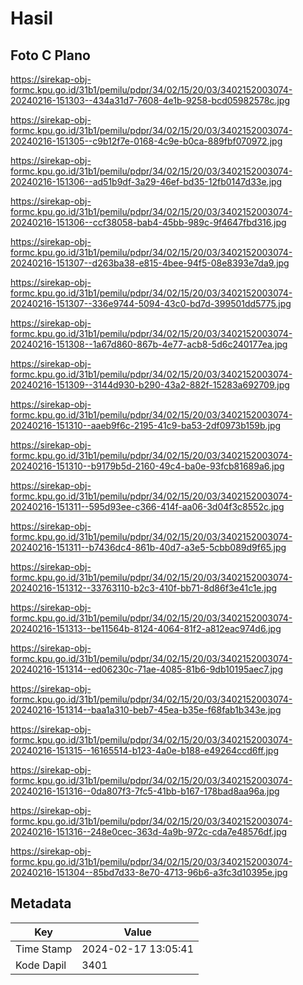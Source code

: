 # Hasil

## Foto C Plano

https://sirekap-obj-formc.kpu.go.id/31b1/pemilu/pdpr/34/02/15/20/03/3402152003074-20240216-151303--434a31d7-7608-4e1b-9258-bcd05982578c.jpg

https://sirekap-obj-formc.kpu.go.id/31b1/pemilu/pdpr/34/02/15/20/03/3402152003074-20240216-151305--c9b12f7e-0168-4c9e-b0ca-889fbf070972.jpg

https://sirekap-obj-formc.kpu.go.id/31b1/pemilu/pdpr/34/02/15/20/03/3402152003074-20240216-151306--ad51b9df-3a29-46ef-bd35-12fb0147d33e.jpg

https://sirekap-obj-formc.kpu.go.id/31b1/pemilu/pdpr/34/02/15/20/03/3402152003074-20240216-151306--ccf38058-bab4-45bb-989c-9f4647fbd316.jpg

https://sirekap-obj-formc.kpu.go.id/31b1/pemilu/pdpr/34/02/15/20/03/3402152003074-20240216-151307--d263ba38-e815-4bee-94f5-08e8393e7da9.jpg

https://sirekap-obj-formc.kpu.go.id/31b1/pemilu/pdpr/34/02/15/20/03/3402152003074-20240216-151307--336e9744-5094-43c0-bd7d-399501dd5775.jpg

https://sirekap-obj-formc.kpu.go.id/31b1/pemilu/pdpr/34/02/15/20/03/3402152003074-20240216-151308--1a67d860-867b-4e77-acb8-5d6c240177ea.jpg

https://sirekap-obj-formc.kpu.go.id/31b1/pemilu/pdpr/34/02/15/20/03/3402152003074-20240216-151309--3144d930-b290-43a2-882f-15283a692709.jpg

https://sirekap-obj-formc.kpu.go.id/31b1/pemilu/pdpr/34/02/15/20/03/3402152003074-20240216-151310--aaeb9f6c-2195-41c9-ba53-2df0973b159b.jpg

https://sirekap-obj-formc.kpu.go.id/31b1/pemilu/pdpr/34/02/15/20/03/3402152003074-20240216-151310--b9179b5d-2160-49c4-ba0e-93fcb81689a6.jpg

https://sirekap-obj-formc.kpu.go.id/31b1/pemilu/pdpr/34/02/15/20/03/3402152003074-20240216-151311--595d93ee-c366-414f-aa06-3d04f3c8552c.jpg

https://sirekap-obj-formc.kpu.go.id/31b1/pemilu/pdpr/34/02/15/20/03/3402152003074-20240216-151311--b7436dc4-861b-40d7-a3e5-5cbb089d9f65.jpg

https://sirekap-obj-formc.kpu.go.id/31b1/pemilu/pdpr/34/02/15/20/03/3402152003074-20240216-151312--33763110-b2c3-410f-bb71-8d86f3e41c1e.jpg

https://sirekap-obj-formc.kpu.go.id/31b1/pemilu/pdpr/34/02/15/20/03/3402152003074-20240216-151313--be11564b-8124-4064-81f2-a812eac974d6.jpg

https://sirekap-obj-formc.kpu.go.id/31b1/pemilu/pdpr/34/02/15/20/03/3402152003074-20240216-151314--ed06230c-71ae-4085-81b6-9db10195aec7.jpg

https://sirekap-obj-formc.kpu.go.id/31b1/pemilu/pdpr/34/02/15/20/03/3402152003074-20240216-151314--baa1a310-beb7-45ea-b35e-f68fab1b343e.jpg

https://sirekap-obj-formc.kpu.go.id/31b1/pemilu/pdpr/34/02/15/20/03/3402152003074-20240216-151315--16165514-b123-4a0e-b188-e49264ccd6ff.jpg

https://sirekap-obj-formc.kpu.go.id/31b1/pemilu/pdpr/34/02/15/20/03/3402152003074-20240216-151316--0da807f3-7fc5-41bb-b167-178bad8aa96a.jpg

https://sirekap-obj-formc.kpu.go.id/31b1/pemilu/pdpr/34/02/15/20/03/3402152003074-20240216-151316--248e0cec-363d-4a9b-972c-cda7e48576df.jpg

https://sirekap-obj-formc.kpu.go.id/31b1/pemilu/pdpr/34/02/15/20/03/3402152003074-20240216-151304--85bd7d33-8e70-4713-96b6-a3fc3d10395e.jpg


## Metadata

| Key        | Value               |
| ---------- | ------------------- |
| Time Stamp | 2024-02-17 13:05:41 |
| Kode Dapil | 3401                |



